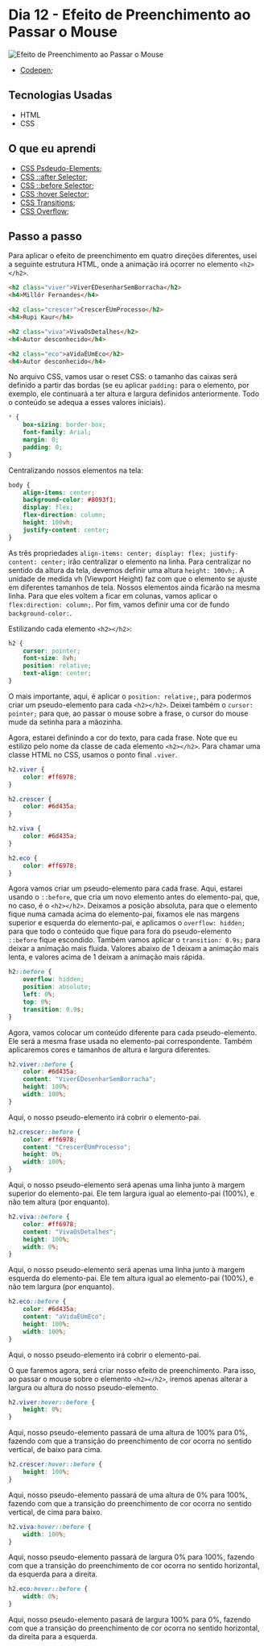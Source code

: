 # Dia 12 - Efeito de Preenchimento ao Passar o Mouse

![Efeito de Preenchimento ao Passar o Mouse](./preenche.gif?raw=true "Efeito de Preenchimento ao Passar o Mouse")

-   [Codepen](https://codepen.io/lizvidotti91/pen/mdPGpZm);

## Tecnologias Usadas

-   HTML
-   CSS

## O que eu aprendi

-   [CSS Psdeudo-Elements](https://www.w3schools.com/css/css_pseudo_elements.asp);
-   [CSS ::after Selector](https://www.w3schools.com/cssref/sel_after.asp);
-   [CSS ::before Selector](https://www.w3schools.com/cssref/sel_before.asp);
-   [CSS :hover Selector](https://www.w3schools.com/cssref/sel_hover.asp);
-   [CSS Transitions](https://www.w3schools.com/css/css3_transitions.asp);
-   [CSS Overflow](https://www.w3schools.com/css/css_overflow.asp);

## Passo a passo

Para aplicar o efeito de preenchimento em quatro direções diferentes, usei a seguinte estrutura HTML, onde a animação irá ocorrer no elemento `<h2></h2>`.

```html
<h2 class="viver">ViverÉDesenharSemBorracha</h2>
<h4>Millôr Fernandes</h4>

<h2 class="crescer">CrescerÉUmProcesso</h2>
<h4>Rupi Kaur</h4>

<h2 class="viva">VivaOsDetalhes</h2>
<h4>Autor desconhecido</h4>

<h2 class="eco">aVidaÉUmEco</h2>
<h4>Autor desconhecido</h4>
```

No arquivo CSS, vamos usar o reset CSS: o tamanho das caixas será definido a partir das bordas (se eu aplicar `padding:` para o elemento, por exemplo, ele continuará a ter altura e largura definidos anteriormente. Todo o conteúdo se adequa a esses valores iniciais).

```css
* {
    box-sizing: border-box;
    font-family: Arial;
    margin: 0;
    padding: 0;
}
```

Centralizando nossos elementos na tela:

```css
body {
    align-items: center;
    background-color: #8093f1;
    display: flex;
    flex-direction: column;
    height: 100vh;
    justify-content: center;
}
```

As três propriedades `align-items: center; display: flex; justify-content: center;` irão centralizar o elemento na linha. Para centralizar no sentido da altura da tela, devemos definir uma altura `height: 100vh;`. A unidade de medida vh (Viewport Height) faz com que o elemento se ajuste em diferentes tamanhos de tela. Nossos elementos ainda ficarão na mesma linha. Para que eles voltem a ficar em colunas, vamos aplicar o `flex:direction: column;`. Por fim, vamos definir uma cor de fundo `background-color:`.

Estilizando cada elemento `<h2></h2>`:

```css
h2 {
    cursor: pointer;
    font-size: 8vh;
    position: relative;
    text-align: center;
}
```

O mais importante, aqui, é aplicar o `position: relative;`, para podermos criar um pseudo-elemento para cada `<h2></h2>`. Deixei também o `cursor: pointer;` para que, ao passar o mouse sobre a frase, o cursor do mouse mude da setinha para a mãozinha.

Agora, estarei definindo a cor do texto, para cada frase. Note que eu estilizo pelo nome da classe de cada elemento `<h2></h2>`. Para chamar uma classe HTML no CSS, usamos o ponto final `.viver`.

```css
h2.viver {
    color: #ff6978;
}

h2.crescer {
    color: #6d435a;
}

h2.viva {
    color: #6d435a;
}

h2.eco {
    color: #ff6978;
}
```

Agora vamos criar um pseudo-elemento para cada frase. Aqui, estarei usando o `::before`, que cria um novo elemento antes do elemento-pai, que, no caso, é o `<h2></h2>`. Deixamos a posição absoluta, para que o elemento fique numa camada acima do elemento-pai, fixamos ele nas margens superior e esquerda do elemento-pai, e aplicamos o `overflow: hidden;` para que todo o conteúdo que fique para fora do pseudo-elemento `::before` fique escondido. Também vamos aplicar o `transition: 0.9s;` para deixar a animação mais fluida. Valores abaixo de 1 deixam a animação mais lenta, e valores acima de 1 deixam a animação mais rápida.

```css
h2::before {
    overflow: hidden;
    position: absolute;
    left: 0%;
    top: 0%;
    transition: 0.9s;
}
```

Agora, vamos colocar um conteúdo diferente para cada pseudo-elemento. Ele será a mesma frase usada no elemento-pai correspondente. Também aplicaremos cores e tamanhos de altura e largura diferentes.

```css
h2.viver::before {
    color: #6d435a;
    content: "ViverÉDesenharSemBorracha";
    height: 100%;
    width: 100%;
}
```

Aqui, o nosso pseudo-elemento irá cobrir o elemento-pai.

```css
h2.crescer::before {
    color: #ff6978;
    content: "CrescerÉUmProcesso";
    height: 0%;
    width: 100%;
}
```

Aqui, o nosso pseudo-elemento será apenas uma linha junto à margem superior do elemento-pai. Ele tem largura igual ao elemento-pai (100%), e não tem altura (por enquanto).

```css
h2.viva::before {
    color: #ff6978;
    content: "VivaOsDetalhes";
    height: 100%;
    width: 0%;
}
```

Aqui, o nosso pseudo-elemento será apenas uma linha junto à margem esquerda do elemento-pai. Ele tem altura igual ao elemento-pai (100%), e não tem largura (por enquanto).

```css
h2.eco::before {
    color: #6d435a;
    content: "aVidaÉUmEco";
    height: 100%;
    width: 100%;
}
```

Aqui, o nosso pseudo-elemento irá cobrir o elemento-pai.

O que faremos agora, será criar nosso efeito de preenchimento. Para isso, ao passar o mouse sobre o elemento `<h2></h2>`, iremos apenas alterar a largura ou altura do nosso pseudo-elemento.

```css
h2.viver:hover::before {
    height: 0%;
}
```

Aqui, nosso pseudo-elemento passará de uma altura de 100% para 0%, fazendo com que a transição do preenchimento de cor ocorra no sentido vertical, de baixo para cima.

```css
h2.crescer:hover::before {
    height: 100%;
}
```

Aqui, nosso pseudo-elemento passará de uma altura de 0% para 100%, fazendo com que a transição do preenchimento de cor ocorra no sentido vertical, de cima para baixo.

```css
h2.viva:hover::before {
    width: 100%;
}
```

Aqui, nosso pseudo-elemento passará de largura 0% para 100%, fazendo com que a transição do preenchimento de cor ocorra no sentido horizontal, da esquerda para a direita.

```css
h2.eco:hover::before {
    width: 0%;
}
```

Aqui, nosso pseudo-elemento pasará de largura 100% para 0%, fazendo com que a transição do preenchimento de cor ocorra no sentido horizontal, da direita para a esquerda.
